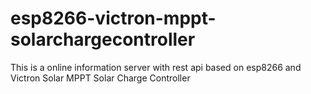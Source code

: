 # esp8266-victron-mppt-solarchargecontroller
This is a online information server with rest api based on esp8266 and Victron Solar MPPT Solar Charge Controller
